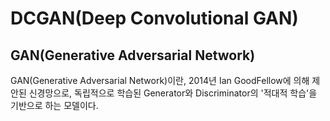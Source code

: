 # DCGAN(Deep Convolutional GAN)
## GAN(Generative Adversarial Network)
GAN(Generative Adversarial Network)이란, 2014년 Ian GoodFellow에 의해 제안된 신경망으로, 독립적으로 학습된 Generator와 Discriminator의 '적대적 학습'을 기반으로 하는 모델이다.
